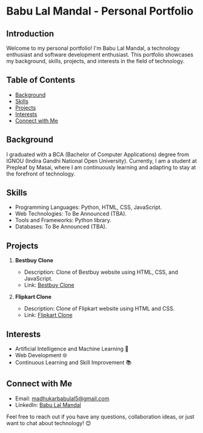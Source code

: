 # Babu Lal Mandal - Personal Portfolio

## Introduction

Welcome to my personal portfolio! I'm Babu Lal Mandal, a technology enthusiast and software development enthusiast. This portfolio showcases my background, skills, projects, and interests in the field of technology.

## Table of Contents

- [Background](#background)
- [Skills](#skills)
- [Projects](#projects)
- [Interests](#interests)
- [Connect with Me](#connect-with-me)

## Background

I graduated with a BCA (Bachelor of Computer Applications) degree from IGNOU (Indira Gandhi National Open University). Currently, I am a student at Prepleaf by Masai, where I am continuously learning and adapting to stay at the forefront of technology.

## Skills

- Programming Languages: Python, HTML, CSS, JavaScript.
- Web Technologies: To Be Announced (TBA).
- Tools and Frameworks: Python library.
- Databases: To Be Announced (TBA).

## Projects

1. **Bestbuy Clone**
   - Description: Clone of Bestbuy website using HTML, CSS, and JavaScript.
   - Link: [Bestbuy Clone](your_bestbuy_project_link_here)

2. **Flipkart Clone**
   - Description: Clone of Flipkart website using HTML and CSS.
   - Link: [Flipkart Clone](your_flipkart_project_link_here)

## Interests

- Artificial Intelligence and Machine Learning 🤖
- Web Development 🌐
- Continuous Learning and Skill Improvement 📚

## Connect with Me

- Email: [madhukarbabulal5@gmail.com](mailto:madhukarbabulal5@gmail.com)
- LinkedIn: [Babu Lal Mandal](https://www.linkedin.com/in/babu-lal-mandal-9b602b23b/)

Feel free to reach out if you have any questions, collaboration ideas, or just want to chat about technology! 😊

